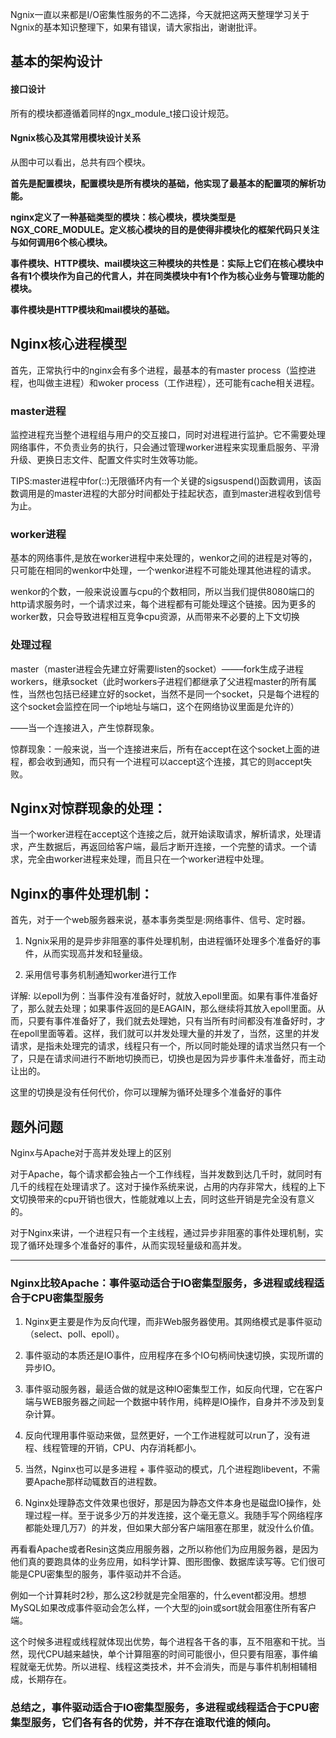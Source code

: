 Ngnix一直以来都是I/O密集性服务的不二选择，今天就把这两天整理学习关于Ngnix的基本知识整理下，如果有错误，请大家指出，谢谢批评。

## 基本的架构设计

#### 接口设计

所有的模块都遵循着同样的ngx\_module\_t接口设计规范。

#### Ngnix核心及其常用模块设计关系

从图中可以看出，总共有四个模块。

**首先是配置模块，配置模块是所有模块的基础，他实现了最基本的配置项的解析功能。**

**nginx定义了一种基础类型的模块：核心模块，模块类型是NGX\_CORE\_MODULE。定义核心模块的目的是使得非模块化的框架代码只关注与如何调用6个核心模块。**

**事件模块、HTTP模块、mail模块这三种模块的共性是：实际上它们在核心模块中各有1个模块作为自己的代言人，并在同类模块中有1个作为核心业务与管理功能的模块。**

**事件模块是HTTP模块和mail模块的基础。**

## Nginx核心进程模型

首先，正常执行中的nginx会有多个进程，最基本的有master process（监控进程，也叫做主进程）和woker process（工作进程），还可能有cache相关进程。

### master进程

监控进程充当整个进程组与用户的交互接口，同时对进程进行监护。它不需要处理网络事件，不负责业务的执行，只会通过管理worker进程来实现重启服务、平滑升级、更换日志文件、配置文件实时生效等功能。

TIPS:master进程中for\(::\)无限循环内有一个关键的sigsuspend\(\)函数调用，该函数调用是的master进程的大部分时间都处于挂起状态，直到master进程收到信号为止。

### worker进程

基本的网络事件,是放在worker进程中来处理的，wenkor之间的进程是对等的，只可能在相同的wenkor中处理，一个wenkor进程不可能处理其他进程的请求。

wenkor的个数，一般来说设置与cpu的个数相同，所以当我们提供8080端口的http请求服务时，一个请求过来，每个进程都有可能处理这个链接。因为更多的worker数，只会导致进程相互竞争cpu资源，从而带来不必要的上下文切换

### 处理过程

master（master进程会先建立好需要listen的socket）——–fork生成子进程workers，继承socket（此时workers子进程们都继承了父进程master的所有属性，当然也包括已经建立好的socket，当然不是同一个socket，只是每个进程的这个socket会监控在同一个ip地址与端口，这个在网络协议里面是允许的）

——当一个连接进入，产生惊群现象。

惊群现象：一般来说，当一个连接进来后，所有在accept在这个socket上面的进程，都会收到通知，而只有一个进程可以accept这个连接，其它的则accept失败。

## Nginx对惊群现象的处理：

当一个worker进程在accept这个连接之后，就开始读取请求，解析请求，处理请求，产生数据后，再返回给客户端，最后才断开连接，一个完整的请求。一个请求，完全由worker进程来处理，而且只在一个worker进程中处理。

## Nginx的事件处理机制：

首先，对于一个web服务器来说，基本事务类型是:网络事件、信号、定时器。

1. Ngnix采用的是异步非阻塞的事件处理机制，由进程循环处理多个准备好的事件，从而实现高并发和轻量级。

2. 采用信号事务机制通知worker进行工作

详解: 以epoll为例：当事件没有准备好时，就放入epoll里面。如果有事件准备好了，那么就去处理；如果事件返回的是EAGAIN，那么继续将其放入epoll里面。从而，只要有事件准备好了，我们就去处理她，只有当所有时间都没有准备好时，才在epoll里面等着。这样，我们就可以并发处理大量的并发了，当然，这里的并发请求，是指未处理完的请求，线程只有一个，所以同时能处理的请求当然只有一个了，只是在请求间进行不断地切换而已，切换也是因为异步事件未准备好，而主动让出的。

这里的切换是没有任何代价，你可以理解为循环处理多个准备好的事件

## 题外问题

Nginx与Apache对于高并发处理上的区别

对于Apache，每个请求都会独占一个工作线程，当并发数到达几千时，就同时有几千的线程在处理请求了。这对于操作系统来说，占用的内存非常大，线程的上下文切换带来的cpu开销也很大，性能就难以上去，同时这些开销是完全没有意义的。

对于Nginx来讲，一个进程只有一个主线程，通过异步非阻塞的事件处理机制，实现了循环处理多个准备好的事件，从而实现轻量级和高并发。

---

### Nginx比较Apache：事件驱动适合于IO密集型服务，多进程或线程适合于CPU密集型服务

1. Nginx更主要是作为反向代理，而非Web服务器使用。其网络模式是事件驱动（select、poll、epoll）。

2. 事件驱动的本质还是IO事件，应用程序在多个IO句柄间快速切换，实现所谓的异步IO。

3. 事件驱动服务器，最适合做的就是这种IO密集型工作，如反向代理，它在客户端与WEB服务器之间起一个数据中转作用，纯粹是IO操作，自身并不涉及到复杂计算。

4. 反向代理用事件驱动来做，显然更好，一个工作进程就可以run了，没有进程、线程管理的开销，CPU、内存消耗都小。

5. 当然，Nginx也可以是多进程 + 事件驱动的模式，几个进程跑libevent，不需要Apache那样动辄数百的进程数。

6. Nginx处理静态文件效果也很好，那是因为静态文件本身也是磁盘IO操作，处理过程一样。至于说多少万的并发连接，这个毫无意义。我随手写个网络程序都能处理几万7）的并发，但如果大部分客户端阻塞在那里，就没什么价值。

再看看Apache或者Resin这类应用服务器，之所以称他们为应用服务器，是因为他们真的要跑具体的业务应用，如科学计算、图形图像、数据库读写等。它们很可能是CPU密集型的服务，事件驱动并不合适。

例如一个计算耗时2秒，那么这2秒就是完全阻塞的，什么event都没用。想想MySQL如果改成事件驱动会怎么样，一个大型的join或sort就会阻塞住所有客户端。

这个时候多进程或线程就体现出优势，每个进程各干各的事，互不阻塞和干扰。当然，现代CPU越来越快，单个计算阻塞的时间可能很小，但只要有阻塞，事件编程就毫无优势。所以进程、线程这类技术，并不会消失，而是与事件机制相辅相成，长期存在。

### 总结之，事件驱动适合于IO密集型服务，多进程或线程适合于CPU密集型服务，它们各有各的优势，并不存在谁取代谁的倾向。




